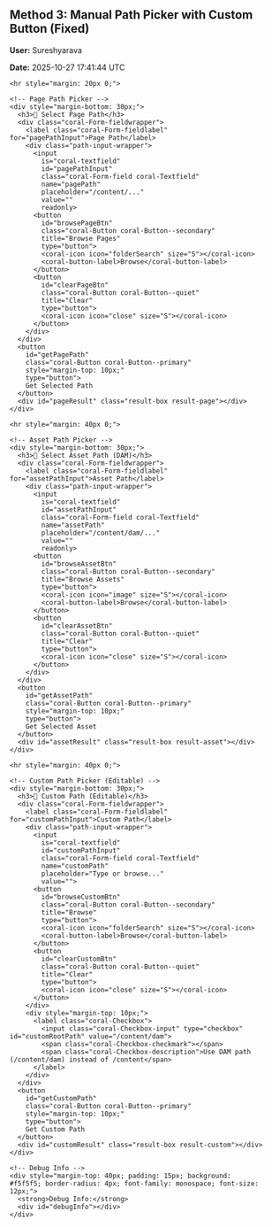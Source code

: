 <sly data-sly-use.clientLib="/libs/granite/sightly/templates/clientlib.html"/>
<!DOCTYPE html>
<html>
<head>
  <title>Method 3: Manual Path Picker - Fixed</title>
  <meta charset="UTF-8">
  
  <!-- Load required libraries -->
  <sly data-sly-call="${clientLib.css @ categories=['coralui3']}"/>
  <sly data-sly-call="${clientLib.js @ categories=['underscore','granite.jquery','coralui3']}"/>
  
  <style>
    .path-input-wrapper {
      display: flex;
      gap: 5px;
      align-items: stretch;
    }
    
    .path-input-wrapper input {
      flex: 1;
    }
    
    .path-input-wrapper button {
      flex-shrink: 0;
    }
    
    .result-box {
      margin-top: 10px;
      padding: 15px;
      border-radius: 4px;
      display: none;
      font-family: monospace;
      word-break: break-all;
    }
    
    .result-page {
      background: #e3f2fd;
      border-left: 4px solid #2196F3;
    }
    
    .result-asset {
      background: #fff3e0;
      border-left: 4px solid #FF9800;
    }
    
    .result-custom {
      background: #e8f5e9;
      border-left: 4px solid #4CAF50;
    }
  </style>
</head>
<body class="coral--light">
  <div style="padding: 20px; max-width: 700px;">
    <h2>Method 3: Manual Path Picker with Custom Button (Fixed)</h2>
    <p><strong>User:</strong> Sureshyarava</p>
    <p><strong>Date:</strong> 2025-10-27 17:41:44 UTC</p>
    
    <hr style="margin: 20px 0;">

    <!-- Page Path Picker -->
    <div style="margin-bottom: 30px;">
      <h3>🔹 Select Page Path</h3>
      <div class="coral-Form-fieldwrapper">
        <label class="coral-Form-fieldlabel" for="pagePathInput">Page Path</label>
        <div class="path-input-wrapper">
          <input 
            is="coral-textfield" 
            id="pagePathInput" 
            class="coral-Form-field coral-Textfield" 
            name="pagePath" 
            placeholder="/content/..."
            value=""
            readonly>
          <button 
            id="browsePageBtn" 
            class="coral-Button coral-Button--secondary"
            title="Browse Pages"
            type="button">
            <coral-icon icon="folderSearch" size="S"></coral-icon>
            <coral-button-label>Browse</coral-button-label>
          </button>
          <button 
            id="clearPageBtn" 
            class="coral-Button coral-Button--quiet"
            title="Clear"
            type="button">
            <coral-icon icon="close" size="S"></coral-icon>
          </button>
        </div>
      </div>
      <button 
        id="getPagePath" 
        class="coral-Button coral-Button--primary" 
        style="margin-top: 10px;"
        type="button">
        Get Selected Path
      </button>
      <div id="pageResult" class="result-box result-page"></div>
    </div>

    <hr style="margin: 40px 0;">

    <!-- Asset Path Picker -->
    <div style="margin-bottom: 30px;">
      <h3>🔹 Select Asset Path (DAM)</h3>
      <div class="coral-Form-fieldwrapper">
        <label class="coral-Form-fieldlabel" for="assetPathInput">Asset Path</label>
        <div class="path-input-wrapper">
          <input 
            is="coral-textfield" 
            id="assetPathInput" 
            class="coral-Form-field coral-Textfield" 
            name="assetPath" 
            placeholder="/content/dam/..."
            value=""
            readonly>
          <button 
            id="browseAssetBtn" 
            class="coral-Button coral-Button--secondary"
            title="Browse Assets"
            type="button">
            <coral-icon icon="image" size="S"></coral-icon>
            <coral-button-label>Browse</coral-button-label>
          </button>
          <button 
            id="clearAssetBtn" 
            class="coral-Button coral-Button--quiet"
            title="Clear"
            type="button">
            <coral-icon icon="close" size="S"></coral-icon>
          </button>
        </div>
      </div>
      <button 
        id="getAssetPath" 
        class="coral-Button coral-Button--primary" 
        style="margin-top: 10px;"
        type="button">
        Get Selected Asset
      </button>
      <div id="assetResult" class="result-box result-asset"></div>
    </div>

    <hr style="margin: 40px 0;">

    <!-- Custom Path Picker (Editable) -->
    <div style="margin-bottom: 30px;">
      <h3>🔹 Custom Path (Editable)</h3>
      <div class="coral-Form-fieldwrapper">
        <label class="coral-Form-fieldlabel" for="customPathInput">Custom Path</label>
        <div class="path-input-wrapper">
          <input 
            is="coral-textfield" 
            id="customPathInput" 
            class="coral-Form-field coral-Textfield" 
            name="customPath" 
            placeholder="Type or browse..."
            value="">
          <button 
            id="browseCustomBtn" 
            class="coral-Button coral-Button--secondary"
            title="Browse"
            type="button">
            <coral-icon icon="folderSearch" size="S"></coral-icon>
            <coral-button-label>Browse</coral-button-label>
          </button>
          <button 
            id="clearCustomBtn" 
            class="coral-Button coral-Button--quiet"
            title="Clear"
            type="button">
            <coral-icon icon="close" size="S"></coral-icon>
          </button>
        </div>
        <div style="margin-top: 10px;">
          <label class="coral-Checkbox">
            <input class="coral-Checkbox-input" type="checkbox" id="customRootPath" value="/content/dam">
            <span class="coral-Checkbox-checkmark"></span>
            <span class="coral-Checkbox-description">Use DAM path (/content/dam) instead of /content</span>
          </label>
        </div>
      </div>
      <button 
        id="getCustomPath" 
        class="coral-Button coral-Button--primary" 
        style="margin-top: 10px;"
        type="button">
        Get Custom Path
      </button>
      <div id="customResult" class="result-box result-custom"></div>
    </div>

    <!-- Debug Info -->
    <div style="margin-top: 40px; padding: 15px; background: #f5f5f5; border-radius: 4px; font-family: monospace; font-size: 12px;">
      <strong>Debug Info:</strong>
      <div id="debugInfo"></div>
    </div>
  </div>

  <script>
    (function(document, $) {
      'use strict';

      $(document).ready(function() {
        console.log('✓ Document ready');
        
        // Debug: Check libraries
        var debugInfo = document.getElementById('debugInfo');
        var status = [];
        status.push('Underscore: ' + (typeof _ !== 'undefined' ? '✓ Loaded' : '✗ Missing'));
        status.push('jQuery: ' + (typeof $ !== 'undefined' ? '✓ Loaded' : '✗ Missing'));
        status.push('Coral: ' + (typeof Coral !== 'undefined' ? '✓ Loaded' : '✗ Missing'));
        status.push('Granite: ' + (typeof Granite !== 'undefined' ? '✓ Loaded' : '✗ Missing'));
        debugInfo.innerHTML = status.join('<br>');
        
        // Wait for Coral UI
        Coral.commons.ready(function() {
          console.log('✓ Coral UI ready');
          
          // Function to open path picker in dialog
          function openPathPicker(inputElement, options) {
            var defaults = {
              rootPath: '/content',
              filter: 'hierarchyNotFile',
              title: 'Select Path'
            };
            
            var config = $.extend({}, defaults, options);
            var currentPath = inputElement.value || config.rootPath;
            
            // Build picker URL
            var pickerUrl = '/libs/granite/ui/content/coral/foundation/form/pathfield/picker.html' +
              '?root=' + encodeURIComponent(config.rootPath) +
              '&path=' + encodeURIComponent(currentPath) +
              '&filter=' + config.filter +
              '&selectionCount=single' +
              '&_charset_=utf-8';
            
            console.log('Opening picker:', pickerUrl);
            
            // Create Coral Dialog
            var dialog = new Coral.Dialog().set({
              id: 'pathPickerDialog_' + Date.now(), // Unique ID
              variant: 'default',
              closable: true,
              modal: true,
              backdrop: Coral.Dialog.backdrop.STATIC,
              header: {
                innerHTML: config.title
              },
              content: {
                innerHTML: '<iframe id="pickerFrame" src="' + pickerUrl + '" style="width:100%; height:500px; border:none; display:block;"></iframe>'
              },
              footer: {
                innerHTML: '<button class="coral-Button coral-Button--default" coral-close>Cancel</button>'
              }
            });
            
            // Add to DOM
            document.body.appendChild(dialog);
            
            // Show dialog after a brief delay to ensure DOM is ready
            setTimeout(function() {
              dialog.show();
            }, 100);
            
            // Listen for selection via postMessage
            var messageHandler = function(event) {
              console.log('Received message:', event.data);
              
              // Handle path selection
              if (event.data && event.data.type === 'foundation-picker-item-selected') {
                if (event.data.item && event.data.item.value) {
                  inputElement.value = event.data.item.value;
                  console.log('✓ Selected path:', event.data.item.value);
                  
                  // Trigger change event
                  $(inputElement).trigger('change');
                  
                  // Close dialog
                  dialog.hide();
                  
                  // Cleanup
                  setTimeout(function() {
                    window.removeEventListener('message', messageHandler);
                    if (dialog.parentNode) {
                      dialog.parentNode.removeChild(dialog);
                    }
                  }, 300);
                }
              }
            };
            
            window.addEventListener('message', messageHandler);
            
            // Cleanup on dialog close
            dialog.on('coral-overlay:close', function() {
              console.log('Dialog closed');
              window.removeEventListener('message', messageHandler);
              setTimeout(function() {
                if (dialog.parentNode) {
                  dialog.parentNode.removeChild(dialog);
                }
              }, 300);
            });
          }

          // Get all elements AFTER Coral is ready
          var pagePathInput = document.getElementById('pagePathInput');
          var browsePageBtn = document.getElementById('browsePageBtn');
          var clearPageBtn = document.getElementById('clearPageBtn');
          var getPagePathBtn = document.getElementById('getPagePath');
          var pageResult = document.getElementById('pageResult');

          // Page Path Picker - Use event delegation
          if (browsePageBtn) {
            // Remove any existing listeners
            var newBrowsePageBtn = browsePageBtn.cloneNode(true);
            browsePageBtn.parentNode.replaceChild(newBrowsePageBtn, browsePageBtn);
            browsePageBtn = newBrowsePageBtn;
            
            browsePageBtn.addEventListener('click', function(e) {
              e.preventDefault();
              e.stopPropagation();
              console.log('Browse page button clicked');
              openPathPicker(pagePathInput, {
                rootPath: '/content',
                filter: 'hierarchyNotFile',
                title: 'Select Page'
              });
              return false;
            });
          }

          if (clearPageBtn) {
            clearPageBtn.addEventListener('click', function(e) {
              e.preventDefault();
              pagePathInput.value = '';
              pageResult.style.display = 'none';
            });
          }

          if (getPagePathBtn) {
            getPagePathBtn.addEventListener('click', function() {
              var path = pagePathInput.value;
              pageResult.style.display = 'block';
              pageResult.innerHTML = '<strong>Selected Page Path:</strong><br>' + (path || '<em>(no path selected)</em>');
              console.log('Page path:', path);
            });
          }

          // Asset Path Picker
          var assetPathInput = document.getElementById('assetPathInput');
          var browseAssetBtn = document.getElementById('browseAssetBtn');
          var clearAssetBtn = document.getElementById('clearAssetBtn');
          var getAssetPathBtn = document.getElementById('getAssetPath');
          var assetResult = document.getElementById('assetResult');

          if (browseAssetBtn) {
            var newBrowseAssetBtn = browseAssetBtn.cloneNode(true);
            browseAssetBtn.parentNode.replaceChild(newBrowseAssetBtn, browseAssetBtn);
            browseAssetBtn = newBrowseAssetBtn;
            
            browseAssetBtn.addEventListener('click', function(e) {
              e.preventDefault();
              e.stopPropagation();
              console.log('Browse asset button clicked');
              openPathPicker(assetPathInput, {
                rootPath: '/content/dam',
                filter: 'nosystem',
                title: 'Select Asset'
              });
              return false;
            });
          }

          if (clearAssetBtn) {
            clearAssetBtn.addEventListener('click', function(e) {
              e.preventDefault();
              assetPathInput.value = '';
              assetResult.style.display = 'none';
            });
          }

          if (getAssetPathBtn) {
            getAssetPathBtn.addEventListener('click', function() {
              var path = assetPathInput.value;
              assetResult.style.display = 'block';
              assetResult.innerHTML = '<strong>Selected Asset Path:</strong><br>' + (path || '<em>(no asset selected)</em>');
              console.log('Asset path:', path);
            });
          }

          // Custom Path Picker
          var customPathInput = document.getElementById('customPathInput');
          var browseCustomBtn = document.getElementById('browseCustomBtn');
          var clearCustomBtn = document.getElementById('clearCustomBtn');
          var getCustomPathBtn = document.getElementById('getCustomPath');
          var customResult = document.getElementById('customResult');
          var customRootPathCheckbox = document.getElementById('customRootPath');

          if (browseCustomBtn) {
            var newBrowseCustomBtn = browseCustomBtn.cloneNode(true);
            browseCustomBtn.parentNode.replaceChild(newBrowseCustomBtn, browseCustomBtn);
            browseCustomBtn = newBrowseCustomBtn;
            
            browseCustomBtn.addEventListener('click', function(e) {
              e.preventDefault();
              e.stopPropagation();
              console.log('Browse custom button clicked');
              var useDAM = customRootPathCheckbox && customRootPathCheckbox.checked;
              openPathPicker(customPathInput, {
                rootPath: useDAM ? '/content/dam' : '/content',
                filter: useDAM ? 'nosystem' : 'hierarchyNotFile',
                title: 'Select Custom Path'
              });
              return false;
            });
          }

          if (clearCustomBtn) {
            clearCustomBtn.addEventListener('click', function(e) {
              e.preventDefault();
              customPathInput.value = '';
              customResult.style.display = 'none';
            });
          }

          if (getCustomPathBtn) {
            getCustomPathBtn.addEventListener('click', function() {
              var path = customPathInput.value;
              customResult.style.display = 'block';
              customResult.innerHTML = '<strong>Custom Path:</strong><br>' + (path || '<em>(no path entered)</em>');
              console.log('Custom path:', path);
            });
          }

          console.log('✓ Manual path picker initialized successfully');
        });
      });

    })(document, Granite.$);
  </script>
</body>
</html>
